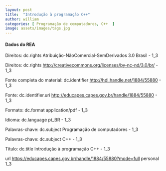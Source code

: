 ```yaml
---
layout: post
title:  "Introdução à programação C++"
author: william
categories: [ Programação de computadores, C++  ]
image: assets/images/tags.jpg
---
```




#### Dados do REA

Direitos: dc.rights	Atribuição-NãoComercial-SemDerivados 3.0 Brasil	-	1_3

Direitos: dc.rights	http://creativecommons.org/licenses/by-nc-nd/3.0/br/	-	1_3

Fonte completa do material: dc.identifier	http://hdl.handle.net/1884/55880	-	1_3

Fonte: dc.identifier.uri	http://educapes.capes.gov.br/handle/1884/55880	-	1_3

Formato: dc.format	application/pdf	-	1_3

Idioma: dc.language	pt_BR	-	1_3

Palavras-chave: dc.subject	Programação de computadores	-	1_3

Palavras-chave: dc.subject	C++	-	1_3

Título: dc.title	Introdução à programação C++	-	1_3

url	https://educapes.capes.gov.br/handle/1884/55880?mode=full	personal	1_3
